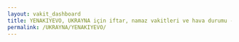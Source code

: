 ```yaml
---
layout: vakit_dashboard
title: YENAKIYEVO, UKRAYNA için iftar, namaz vakitleri ve hava durumu - ilçe/eyalet seç
permalink: /UKRAYNA/YENAKIYEVO/
---
```


<script type="text/javascript">
  var GLOBAL_COUNTRY = 'UKRAYNA';
  var GLOBAL_CITY = 'YENAKIYEVO';
  var GLOBAL_STATE = '';
  var lat = 72;
  var lon = 21;
</script>
